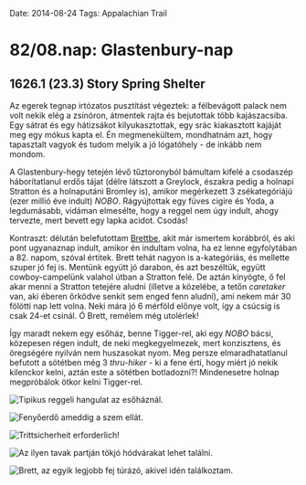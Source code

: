 Date: 2014-08-24
Tags: Appalachian Trail

# 82/08.nap: Glastenbury-nap

## 1626.1 (23.3) Story Spring Shelter

Az egerek tegnap irtózatos pusztítást végeztek: a félbevágott palack nem volt nekik elég a zsinóron, átmentek rajta és bejutottak több kajászacsiba. Egy sátrat és egy hátizsákot kilyukasztottak, egy srác kiakasztott kajáját meg egy mókus kapta el. Én megmenekültem, mondhatnám azt, hogy tapasztalt vagyok és tudom melyik a jó lógatóhely - de inkább nem mondom.

A Glastenbury-hegy tetején lévő tűztoronyból bámultam kifelé a csodaszép háborítatlanul erdős tájat (délre látszott a Greylock, északra pedig a holnapi Stratton és a holnaputáni Bromley is), amikor megérkezett 3 zsékategóriájú (ezer millió éve indult) *NOBO*. Rágyújtottak egy füves cigire és Yoda, a legdumásabb, vidáman elmesélte, hogy a reggel nem úgy indult, ahogy tervezte, mert bevett egy lapka acidot. Csodás!

Kontraszt: délután belefutottam [Brettbe](http://brettanderson.net/about/), akit már ismertem korábbról, és aki pont ugyanaznap indult, amikor én indultam volna, ha ez lenne egyfolytában a 82. napom, szóval értitek. Brett tehát nagyon is a-kategóriás, és mellette szuper jó fej is. Mentünk együtt jó darabon, és azt beszéltük, együtt cowboy-campelünk valahol útban a Stratton felé. De aztán kinyögte, ő fel akar menni a Stratton tetejére aludni (illetve a közelébe, a tetőn *caretaker* van, aki éberen őrködve senkit sem enged fenn aludni), ami nekem már 30 fölötti nap lett volna. Neki mára jó 6 mérföld előnye volt, így a csúcsig is csak 24-et csinál. Ó Brett, remélem még utolérlek!

Így maradt nekem egy esőház, benne Tigger-rel, aki egy *NOBO* bácsi, közepesen régen indult, de neki megkegyelmezek, mert konzisztens, és öregségére nyilván nem huszasokat nyom. Meg persze elmaradhatatlanul befutott a sötétben még 3 *thru-hiker* - ki a fene érti, hogy miért jó nekik kilenckor kelni, aztán este a sötétben botladozni?! Mindenesetre holnap megpróbálok ötkor kelni Tigger-rel.

![Tipikus reggeli hangulat az esőháznál.](https://lh3.googleusercontent.com/-JvwO-ULQfyU/VDWndtfGrWI/AAAAAAAAIE8/YkdM7_ez0LA/s1152-Ic42/140824_073057.jpg)

![Fenyőerdő ameddig a szem ellát.](https://lh3.googleusercontent.com/-FaBEaEKzex8/VDWnd9epl6I/AAAAAAAAIFI/qz2B4-IRshE/s1152-Ic42/140824_130651.jpg)

![Trittsicherheit erforderlich!](https://lh3.googleusercontent.com/-IM5EIacaVcU/VDWneZttKQI/AAAAAAAAIFk/fyBg0ZkbrxE/s800-Ic42/140824_134158.jpg)

![Az ilyen tavak partján tökjó hódvárakat lehet találni.](https://lh3.googleusercontent.com/-pkH5CBFMoSc/VDWnetk6X5I/AAAAAAAAIFU/WAh1UJXdk0E/s1152-Ic42/140824_171343.jpg)

![Brett, az egyik legjobb fej túrázó, akivel idén találkoztam.](https://lh3.googleusercontent.com/-1lWopbyG3y8/VDWnfIZ9hrI/AAAAAAAAIFY/3cIeIu12Qb0/s800-Ic42/140824_171405.jpg)